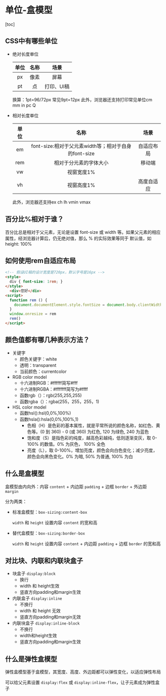 # 单位-盒模型

[toc]

## CSS中有哪些单位

- 绝对长度单位

  |单位|名称|场景|
  |:---:|:---:|:---:|
  |px|像素|屏幕|
  |pt|点|打印、UI稿|

  换算：1pt=96/72px
  常见9pt=12px
  此外，浏览器还支持打印常见单位cm mm in pc Q

- 相对长度单位

  |单位|名称|场景|
  |:---:|:---:|:---:|
  |em|font-size:相对于父元素width等；相对于自身的font-size|自适应布局|
  |rem|相对于分元素的字体大小|移动端|
  |vw|视窗宽度1%||
  |vh|视窗高度1%|高度自适应|

  此外，浏览器还支持ex ch lh vmin vmax

## 百分比%相对于谁？

百分比总是相对于父元素，无论是设置 font-size 或 width 等。如果父元素的相应属性，经浏览器计算后，仍无绝对值，那么 % 的实际效果等同于 默认值，如 height: 100%

## 如何使用rem自适应布局

```html
<!-- 假设UI稿的设计宽度是720px，默认字号是16px -->
<style>
  div { font-size: 1rem; }
</style>
  <div>您好</div>
<script>
  function rem () {
    document.documentElement.style.fontSize = document.body.clientWidth / 720 * 16 + 'px'
  }
  window.onresize = rem
  rem()
</script>
```

## 颜色值都有哪几种表示方法？

- 关键字
  - 颜色关键字：white
  - 透明：transparent
  - 当前颜色：currentcolor
- RGB color model
  - 十六进制RGB：#ffffff简写#fff
  - 十六进制RGBA：#fffffff简写为#ffff
  - 函数rgb（）：rgb(255,255,255)
  - 函数rgba（）：rgba(255，255，255，1)
- HSL color model
  - 函数hsl():hsl(0,0%,100%)
  - 函数hsla():hsla(0,0%,100%,1)
    - 色相（H）是色彩的基本属性，就是平常所说的颜色名称，如红色、黄色等。(0 到 360) - 0 (或 360) 为红色, 120 为绿色, 240 为蓝色
    - 饱和度（S）是指色彩的纯度，越高色彩越纯，低则逐渐变灰，取 0-100% 的数值。0% 为灰色， 100% 全色
    - 亮度（L），取 0-100%，增加亮度，颜色会向白色变化；减少亮度，颜色会向黑色变化。0% 为暗, 50% 为普通, 100% 为白

## 什么是盒模型

盒模型由内向外：内容 `content` + 内边距 `padding` + 边框 `border` + 外边距 `margin`

分为两类：

- 标准盒模型：`box-sizing:content-box`

  `width` 和 `height` 设置内容 `content` 的宽和高

- 替代盒模型：`box-sizing:border-box`

  `width` 和 `height` 设置内容 `content` + 内边距 `padding` + 边框 `border` 的宽和高

## 对比块、内联和内联块盒子

- 块盒子 `display:block`
  - 换行
  - width 和 height生效
  - 竖直方向padding和margin生效
- 内联盒子 `display:inline`
  - 不换行
  - width 和 height 无效
  - 竖直方向padding和margin无效
- 内联块盒子 `display:inline-block`
  - 不换行
  - width和height生效
  - 竖直方向padding和margin生效

## 什么是弹性盒模型

弹性盒模型基于盒模型，其宽度、高度、外边距都可以弹性变化，以适应弹性布局

可以给父元素设置 `display:flex` 或 `display:inline-flex`，让子元素成为弹性盒子
